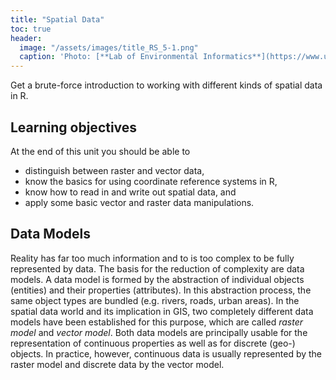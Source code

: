 ```yaml
---
title: "Spatial Data"
toc: true
header:
  image: "/assets/images/title_RS_5-1.png"
  caption: 'Photo: [**Lab of Environmental Informatics**](https://www.uni-marburg.de/en/fb19/disciplines/physisch/environmentalinformatics){:target="_blank"}'
---
```


Get a brute-force introduction to working with different kinds of spatial data in R.

<!--more-->


## Learning objectives
At the end of this unit you should be able to

* distinguish between raster and vector data,
* know the basics for using coordinate reference systems in R, 
* know how to read in and write out spatial data, and
* apply some basic vector and raster data manipulations.


## Data Models

Reality has far too much information and to is too complex to be fully represented by data.
The basis for the reduction of complexity are data models. A data model is formed by the abstraction of individual objects (entities) and their properties (attributes). 
In this abstraction process, the same object types are bundled (e.g. rivers, roads, urban areas).
In the spatial data world and its implication in GIS, two completely different data models have been established for this purpose, which are called _raster model_ and _vector model_. 
Both data models are principally usable for the representation of continuous properties as well as for discrete (geo-) objects. 
In practice, however, continuous data is usually represented by the raster model and discrete data by the vector model.

